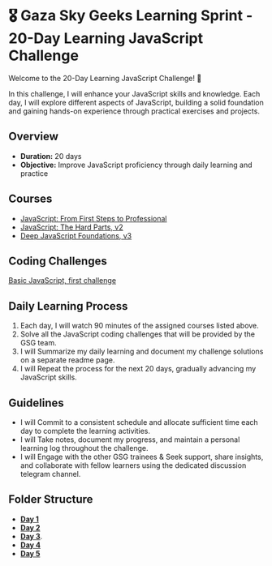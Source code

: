 
# 🎖️ Gaza Sky Geeks Learning Sprint - 20-Day Learning JavaScript Challenge

Welcome to the 20-Day Learning JavaScript Challenge! 🚀

In this challenge, I will enhance your JavaScript skills and knowledge. Each day, I will explore different aspects of JavaScript, building a solid foundation and gaining hands-on experience through practical exercises and projects.

## Overview
- **Duration:** 20 days
- **Objective:** Improve JavaScript proficiency through daily learning and practice


## Courses
 - [JavaScript: From First Steps to Professional](https://frontendmasters.com/courses/javascript-first-steps/)
 - [JavaScript: The Hard Parts, v2](https://frontendmasters.com/courses/javascript-hard-parts-v2/)
 - [Deep JavaScript Foundations, v3](https://frontendmasters.com/courses/deep-javascript-v3/)

## Coding Challenges
[Basic JavaScript, first challenge](https://www.freecodecamp.org/learn/javascript-algorithms-and-data-structures/basic-javascript/comment-your-javascript-code)



## Daily Learning Process
1. Each day, I will watch 90 minutes of the assigned courses listed above.
2. Solve all the JavaScript coding challenges that will be provided by the GSG team.
3. I will Summarize my daily learning and document my challenge solutions on a separate readme page.
4. I will  Repeat the process for the next 20 days, gradually advancing my JavaScript skills.

## Guidelines
- I will Commit to a consistent schedule and allocate sufficient time each day to complete the learning activities.
- I will Take notes, document my progress, and maintain a personal learning log throughout the challenge.
- I will Engage with the other GSG trainees & Seek support, share insights, and collaborate with fellow learners using the dedicated discussion telegram channel.

## Folder Structure
- [**Day 1**](https://github.com/Batoul-Shaheen/Mastering-JavaScript-in-20-days/blob/a30d58cfb85aa29007b0eb1917930a6871ee8db3/Day%201.md)
- [**Day 2**](https://github.com/Batoul-Shaheen/Mastering-JavaScript-in-20-days/blob/d4d6dadcfa8c975c4c196d9eaf69a8de34dcfc0f/Day%202.md)
- [**Day 3**](https://github.com/Batoul-Shaheen/Mastering-JavaScript-in-20-days/blob/main/Day%203.md).
- [**Day 4**](https://github.com/Batoul-Shaheen/Mastering-JavaScript-in-20-days/blob/25a84118ef8a9a69026e9c1dcd6053e41d3da0e3/Day%204.md)
- [**Day 5**](https://github.com/Batoul-Shaheen/Mastering-JavaScript-in-20-days/blob/c1a194a3987368159aea6109d3980971ded3482c/Day%205.md)
